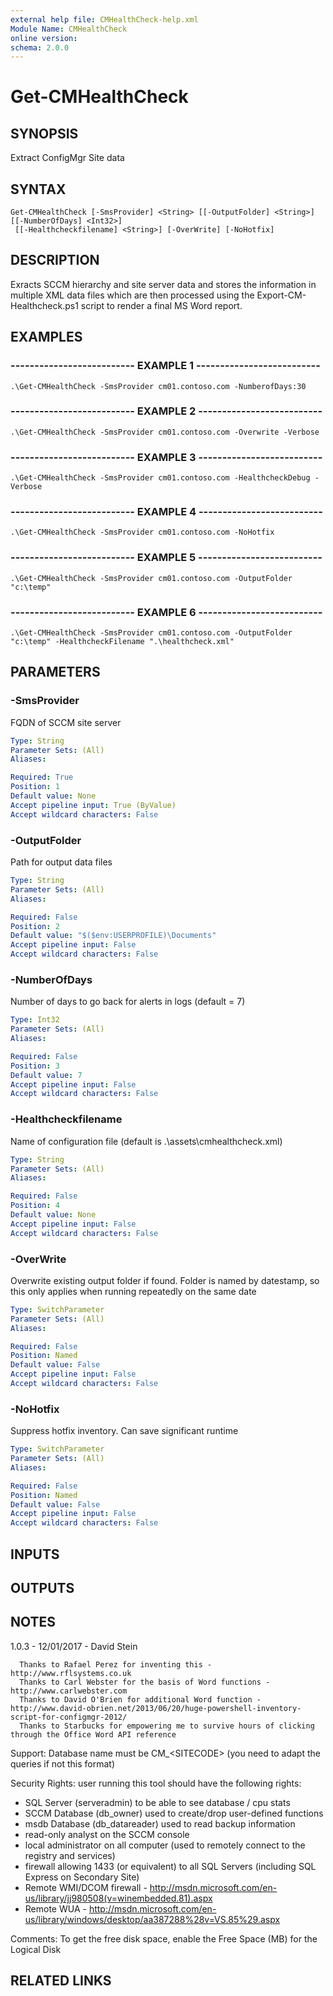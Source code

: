 ```yaml
---
external help file: CMHealthCheck-help.xml
Module Name: CMHealthCheck
online version: 
schema: 2.0.0
---
```


# Get-CMHealthCheck

## SYNOPSIS
Extract ConfigMgr Site data

## SYNTAX

```
Get-CMHealthCheck [-SmsProvider] <String> [[-OutputFolder] <String>] [[-NumberOfDays] <Int32>]
 [[-Healthcheckfilename] <String>] [-OverWrite] [-NoHotfix]
```

## DESCRIPTION
Exracts SCCM hierarchy and site server data
and stores the information in multiple XML data files which are then
processed using the Export-CM-Healthcheck.ps1 script to render
a final MS Word report.

## EXAMPLES

### -------------------------- EXAMPLE 1 --------------------------
```
.\Get-CMHealthCheck -SmsProvider cm01.contoso.com -NumberofDays:30
```

### -------------------------- EXAMPLE 2 --------------------------
```
.\Get-CMHealthCheck -SmsProvider cm01.contoso.com -Overwrite -Verbose
```

### -------------------------- EXAMPLE 3 --------------------------
```
.\Get-CMHealthCheck -SmsProvider cm01.contoso.com -HealthcheckDebug -Verbose
```

### -------------------------- EXAMPLE 4 --------------------------
```
.\Get-CMHealthCheck -SmsProvider cm01.contoso.com -NoHotfix
```

### -------------------------- EXAMPLE 5 --------------------------
```
.\Get-CMHealthCheck -SmsProvider cm01.contoso.com -OutputFolder "c:\temp"
```

### -------------------------- EXAMPLE 6 --------------------------
```
.\Get-CMHealthCheck -SmsProvider cm01.contoso.com -OutputFolder "c:\temp" -HealthcheckFilename ".\healthcheck.xml"
```

## PARAMETERS

### -SmsProvider
FQDN of SCCM site server

```yaml
Type: String
Parameter Sets: (All)
Aliases: 

Required: True
Position: 1
Default value: None
Accept pipeline input: True (ByValue)
Accept wildcard characters: False
```

### -OutputFolder
Path for output data files

```yaml
Type: String
Parameter Sets: (All)
Aliases: 

Required: False
Position: 2
Default value: "$($env:USERPROFILE)\Documents"
Accept pipeline input: False
Accept wildcard characters: False
```

### -NumberOfDays
Number of days to go back for alerts in logs (default = 7)

```yaml
Type: Int32
Parameter Sets: (All)
Aliases: 

Required: False
Position: 3
Default value: 7
Accept pipeline input: False
Accept wildcard characters: False
```

### -Healthcheckfilename
Name of configuration file (default is .\assets\cmhealthcheck.xml)

```yaml
Type: String
Parameter Sets: (All)
Aliases: 

Required: False
Position: 4
Default value: None
Accept pipeline input: False
Accept wildcard characters: False
```

### -OverWrite
Overwrite existing output folder if found.
Folder is named by datestamp, so this only applies when
running repeatedly on the same date

```yaml
Type: SwitchParameter
Parameter Sets: (All)
Aliases: 

Required: False
Position: Named
Default value: False
Accept pipeline input: False
Accept wildcard characters: False
```

### -NoHotfix
Suppress hotfix inventory.
Can save significant runtime

```yaml
Type: SwitchParameter
Parameter Sets: (All)
Aliases: 

Required: False
Position: Named
Default value: False
Accept pipeline input: False
Accept wildcard characters: False
```

## INPUTS

## OUTPUTS

## NOTES
1.0.3 - 12/01/2017 - David Stein

      Thanks to Rafael Perez for inventing this - http://www.rflsystems.co.uk
      Thanks to Carl Webster for the basis of Word functions - http://www.carlwebster.com
      Thanks to David O'Brien for additional Word function - http://www.david-obrien.net/2013/06/20/huge-powershell-inventory-script-for-configmgr-2012/
      Thanks to Starbucks for empowering me to survive hours of clicking through the Office Word API reference

Support: Database name must be CM_\<SITECODE\> (you need to adapt the queries if not this format)

Security Rights: user running this tool should have the following rights:
- SQL Server (serveradmin) to be able to see database / cpu stats
- SCCM Database (db_owner) used to create/drop user-defined functions
- msdb Database (db_datareader) used to read backup information
- read-only analyst on the SCCM console
- local administrator on all computer (used to remotely connect to the registry and services)
- firewall allowing 1433 (or equivalent) to all SQL Servers (including SQL Express on Secondary Site)
- Remote WMI/DCOM firewall - http://msdn.microsoft.com/en-us/library/jj980508(v=winembedded.81).aspx
- Remote WUA - http://msdn.microsoft.com/en-us/library/windows/desktop/aa387288%28v=VS.85%29.aspx

Comments: To get the free disk space, enable the Free Space (MB) for the Logical Disk

## RELATED LINKS

